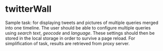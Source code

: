 # twitterWall
Sample task:
for displaying tweets and pictures of multiple queries merged into one timeline. 
The user should be able to configure multiple queries using *search text*, *geocode* and *language*. 
These settings should then be stored in the local storage in order to survive a page reload. 
For simplification of task, results are retrieved from proxy server.

